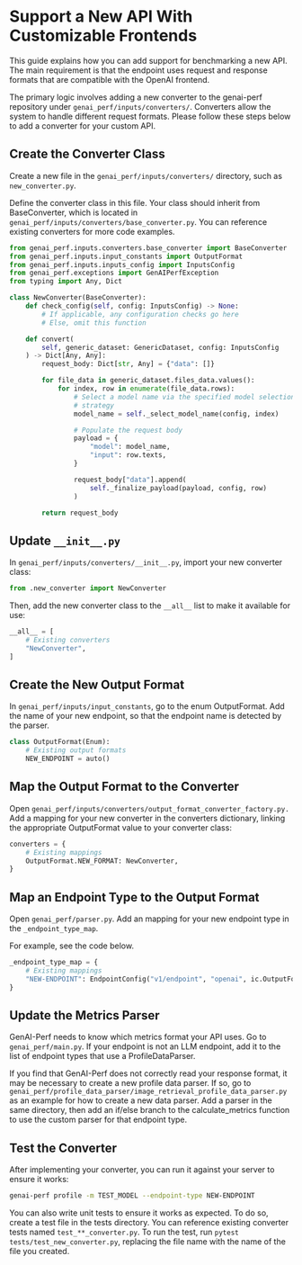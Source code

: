 <!--
Copyright (c) 2024, NVIDIA CORPORATION & AFFILIATES. All rights reserved.

Redistribution and use in source and binary forms, with or without
modification, are permitted provided that the following conditions
are met:
 * Redistributions of source code must retain the above copyright
   notice, this list of conditions and the following disclaimer.
 * Redistributions in binary form must reproduce the above copyright
   notice, this list of conditions and the following disclaimer in the
   documentation and/or other materials provided with the distribution.
 * Neither the name of NVIDIA CORPORATION nor the names of its
   contributors may be used to endorse or promote products derived
   from this software without specific prior written permission.

THIS SOFTWARE IS PROVIDED BY THE COPYRIGHT HOLDERS ``AS IS'' AND ANY
EXPRESS OR IMPLIED WARRANTIES, INCLUDING, BUT NOT LIMITED TO, THE
IMPLIED WARRANTIES OF MERCHANTABILITY AND FITNESS FOR A PARTICULAR
PURPOSE ARE DISCLAIMED.  IN NO EVENT SHALL THE COPYRIGHT OWNER OR
CONTRIBUTORS BE LIABLE FOR ANY DIRECT, INDIRECT, INCIDENTAL, SPECIAL,
EXEMPLARY, OR CONSEQUENTIAL DAMAGES (INCLUDING, BUT NOT LIMITED TO,
PROCUREMENT OF SUBSTITUTE GOODS OR SERVICES; LOSS OF USE, DATA, OR
PROFITS; OR BUSINESS INTERRUPTION) HOWEVER CAUSED AND ON ANY THEORY
OF LIABILITY, WHETHER IN CONTRACT, STRICT LIABILITY, OR TORT
(INCLUDING NEGLIGENCE OR OTHERWISE) ARISING IN ANY WAY OUT OF THE USE
OF THIS SOFTWARE, EVEN IF ADVISED OF THE POSSIBILITY OF SUCH DAMAGE.
-->

# Support a New API With Customizable Frontends

This guide explains how you can add support for benchmarking a new API.
The main requirement is that the endpoint uses request and response
formats that are compatible with the OpenAI frontend.

The primary logic involves adding a new converter to the genai-perf repository
under `genai_perf/inputs/converters/`. Converters allow the system to handle
different request formats. Please follow these steps below to add a converter
for your custom API.

## Create the Converter Class
Create a new file in the `genai_perf/inputs/converters/` directory, such as
`new_converter.py`.

Define the converter class in this file. Your class should inherit from
BaseConverter, which is located in
`genai_perf/inputs/converters/base_converter.py`. You can reference existing
converters for more code examples.

```python
from genai_perf.inputs.converters.base_converter import BaseConverter
from genai_perf.inputs.input_constants import OutputFormat
from genai_perf.inputs.inputs_config import InputsConfig
from genai_perf.exceptions import GenAIPerfException
from typing import Any, Dict

class NewConverter(BaseConverter):
    def check_config(self, config: InputsConfig) -> None:
        # If applicable, any configuration checks go here
        # Else, omit this function

    def convert(
        self, generic_dataset: GenericDataset, config: InputsConfig
    ) -> Dict[Any, Any]:
        request_body: Dict[str, Any] = {"data": []}

        for file_data in generic_dataset.files_data.values():
            for index, row in enumerate(file_data.rows):
                # Select a model name via the specified model selection
                # strategy
                model_name = self._select_model_name(config, index)

                # Populate the request body
                payload = {
                    "model": model_name,
                    "input": row.texts,
                }

                request_body["data"].append(
                    self._finalize_payload(payload, config, row)
                )

        return request_body
```

## Update `__init__.py`

In `genai_perf/inputs/converters/__init__.py`, import your new converter class:

```python
from .new_converter import NewConverter
```

Then, add the new converter class to the `__all__` list to make it available
for use:

```python
__all__ = [
    # Existing converters
    "NewConverter",
]
```

## Create the New Output Format

In `genai_perf/inputs/input_constants`, go to the enum OutputFormat.
Add the name of your new endpoint, so that the endpoint name is detected
by the parser.

```python
class OutputFormat(Enum):
    # Existing output formats
    NEW_ENDPOINT = auto()
```
## Map the Output Format to the Converter

Open `genai_perf/inputs/converters/output_format_converter_factory.py.`
Add a mapping for your new converter in the converters dictionary, linking
the appropriate OutputFormat value to your converter class:

```python
converters = {
    # Existing mappings
    OutputFormat.NEW_FORMAT: NewConverter,
}
```

## Map an Endpoint Type to the Output Format

Open `genai_perf/parser.py`.
Add an mapping for your new endpoint type in the `_endpoint_type_map`.

For example, see the code below.

```python
_endpoint_type_map = {
    # Existing mappings
    "NEW-ENDPOINT": EndpointConfig("v1/endpoint", "openai", ic.OutputFormat.NEW_ENDPOINT),
}
```

## Update the Metrics Parser

GenAI-Perf needs to know which metrics format your API uses. Go to
`genai_perf/main.py`. If your endpoint is not an LLM endpoint, add it to the
list of endpoint types that use a ProfileDataParser.

If you find that GenAI-Perf does not correctly read your response format, it
may be necessary to create a new profile data parser. If so, go to
`genai_perf/profile_data_parser/image_retrieval_profile_data_parser.py` as an
example for how to create a new data parser. Add a parser in the same
directory, then add an if/else branch to the calculate_metrics function to
use the custom parser for that endpoint type.

## Test the Converter

After implementing your converter, you can run it against your server to
ensure it works:

```bash
genai-perf profile -m TEST_MODEL --endpoint-type NEW-ENDPOINT
```

You can also write unit tests to ensure it works as expected.
To do so, create a test file in the tests directory.
You can reference existing converter tests named `test_**_converter.py`.
To run the test, run `pytest tests/test_new_converter.py`, replacing the
file name with the name of the file you created.
